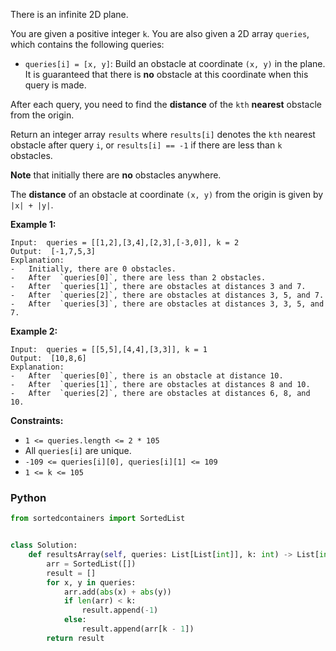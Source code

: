 There is an infinite 2D plane.

You are given a positive integer  `k`. You are also given a 2D array  `queries`, which contains the following queries:

- `queries[i] = [x, y]`: Build an obstacle at coordinate  `(x, y)`  in the plane. It is guaranteed that there is  **no**
  obstacle at this coordinate when this query is made.

After each query, you need to find the  **distance**  of the  `kth`  **nearest**  obstacle from the origin.

Return an integer array  `results`  where  `results[i]`  denotes the  `kth`  nearest obstacle after query  `i`,
or  `results[i] == -1`  if there are less than  `k`  obstacles.

**Note**  that initially there are  **no**  obstacles anywhere.

The  **distance**  of an obstacle at coordinate  `(x, y)`  from the origin is given by  `|x| + |y|`.

**Example 1:**

```
Input:  queries = [[1,2],[3,4],[2,3],[-3,0]], k = 2
Output:  [-1,7,5,3]
Explanation:
-   Initially, there are 0 obstacles.
-   After  `queries[0]`, there are less than 2 obstacles.
-   After  `queries[1]`, there are obstacles at distances 3 and 7.
-   After  `queries[2]`, there are obstacles at distances 3, 5, and 7.
-   After  `queries[3]`, there are obstacles at distances 3, 3, 5, and 7.
```

**Example 2:**

```
Input:  queries = [[5,5],[4,4],[3,3]], k = 1
Output:  [10,8,6]
Explanation:
-   After  `queries[0]`, there is an obstacle at distance 10.
-   After  `queries[1]`, there are obstacles at distances 8 and 10.
-   After  `queries[2]`, there are obstacles at distances 6, 8, and 10.
```

**Constraints:**

- `1 <= queries.length <= 2 * 105`
- All  `queries[i]`  are unique.
- `-109 <= queries[i][0], queries[i][1] <= 109`
- `1 <= k <= 105`

### Python

```py
from sortedcontainers import SortedList


class Solution:
    def resultsArray(self, queries: List[List[int]], k: int) -> List[int]:
        arr = SortedList([])
        result = []
        for x, y in queries:
            arr.add(abs(x) + abs(y))
            if len(arr) < k:
                result.append(-1)
            else:
                result.append(arr[k - 1])
        return result
```